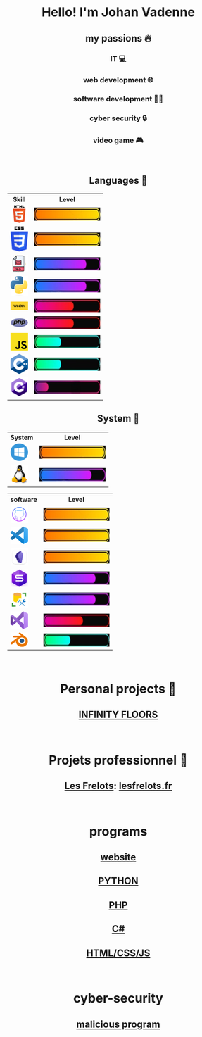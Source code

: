 <h1 align="center">Hello! I'm Johan Vadenne</h1>

<h2 align="center">my passions 🔥</h2>

<h3 align="center">IT 💻</h3>
<h3 align="center">web development 🌐</h3>
<h3 align="center">software development 👨‍💻</h3>
<h3 align="center">cyber security 🔒</h3>
<h3 align="center">video game 🎮</h3>

<br>
<h2 align="center">Languages 📖</h2>
<table align="center">
        <tr>
            <th>Skill</th>
            <th>Level</th>
        </tr>
        <tr>
            <td><img src="image/html.png" width="40"></td>
            <td><img src="image/100.jpeg" width="150" height="30"></td>
        </tr>
        <tr>
            <td><img src="image/css.png" width="40"></td>
            <td><img src="image/100.jpeg" width="150" height="30"></td>
        </tr>
        <tr>
            <td><img src="image/sql.png" width="40"></td>
            <td><img src="image/75.jpeg" width="150" height="30"></td>
        </tr>
        <tr>
            <td><img src="image/python.png" width="40"></td>
            <td><img src="image/75.jpeg" width="150" height="30"></td>
        </tr>
        <tr>
            <td><img src="image/wd.png" width="40"></td>
            <td><img src="image/50.jpeg" width="150" height="30"></td>
        </tr>
        <tr>
            <td><img src="image/php.png" width="40"></td>
            <td><img src="image/50.jpeg" width="150" height="30"></td>
        </tr>
        <tr>
            <td><img src="image/JS.png" width="40"></td>
            <td><img src="image/25.jpeg" width="150" height="30"></td>
        </tr>
        <tr>
            <td><img src="image/c++.png" width="40"></td>
            <td><img src="image/25.jpeg" width="150" height="30"></td>
        </tr>
        <tr>
            <td><img src="image/csharp.png" width="40"></td>
            <td><img src="image/10.jpeg" width="150" height="30"></td>
        </tr>
    </tbody>
</table>
<h2 align="center">System 📀</h2>
<table align="center">
        <tr>
            <th>System</th>
            <th>Level</th>
        </tr>
        <tr>
            <td><img src="image/windows.png" width="40"></td>
            <td><img src="image/100.jpeg" width="150" height="30"></td>
        </tr>
        <tr>
            <td><img src="image/linux.png" width="40"></td>
            <td><img src="image/75.jpeg" width="150" height="30"></td>
        </tr>
</table>

<table align="center">
  <tr>
    <th>software</th>
    <th>Level</th>
  </tr>
  <tr>
    <td><img src="image/github.png" width="40"></td>
    <td><img src="image/100.jpeg" width="150" height="30"></td>
  </tr>
  <tr>
    <td><img src="image/visualstudiocode.png" width="40"></td>
    <td><img src="image/100.jpeg" width="150" height="30"></td>
  </tr>
  <tr>
    <td><img src="image/obsidian.png" width="40"></td>
    <td><img src="image/100.jpeg" width="150" height="30"></td>
  </tr>
  <tr>
    <td><img src="image/dbforge1.png" width="40"></td>
    <td><img src="image/75.jpeg" width="150" height="30"></td>
  </tr>
  <tr>
    <td><img src="image/ssms.jpg" width="40"></td>
    <td><img src="image/75.jpeg" width="150" height="30"></td>
  </tr>
  <tr>
    <td><img src="image/visualstudio.png" width="40"></td>
    <td><img src="image/50.jpeg" width="150" height="30"></td>
  </tr>
  <tr>
    <td><img src="image/blender.png" width="40"></td>
    <td><img src="image/25.jpeg" width="150" height="30"></td>
  </tr>
</table>
<br>
<h1 align="center">Personal projects 🔨</h1>
<h2 align="center"><a href="https://github.com/johanvadenne/INFINITY-FLOORS.git">INFINITY FLOORS</a></h2>
<br>
<h1 align="center">Projets professionnel 👔</h1>
<h2 align="center"><a href="https://github.com/johanvadenne/les-frelots.git">Les Frelots</a>: <a href="https://lesfrelots.fr">lesfrelots.fr</a></h2>
<br>
<h1 align="center">programs</h1>
<h2 align="center"><a href="https://github.com/johanvadenne/site-creer.git">website</a></h2>
<h2 align="center"><a href="https://github.com/johanvadenne/python.git">PYTHON</a></h2>
<h2 align="center"><a href="https://github.com/johanvadenne/php.git">PHP</a></h2>
<h2 align="center"><a href="https://github.com/johanvadenne/csharp.git">C#</a></h2>
<h2 align="center"><a href="https://github.com/johanvadenne/HTML-CSS-JS.git">HTML/CSS/JS</a></h2>
<br>
<h1 align="center">cyber-security</h1>
<h2 align="center"><a href="https://github.com/johanvadenne/Cyber-securite.git">malicious program</a></h2>
